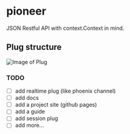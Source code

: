 # pioneer
JSON Restful API with context.Context in mind.

## Plug structure
![Image of Plug](./docs/arch.png)

### TODO
- [ ] add realtime plug (like phoenix channel)
- [ ] add docs
- [ ] add a project site (github pages)
- [ ] add a guide
- [ ] add session plug
- [ ] add more...
